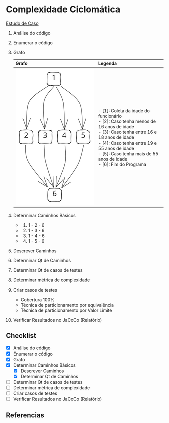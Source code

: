 # Complexidade Ciclomática

[Estudo de Caso](https://facens.instructure.com/courses/11854/files/2725633?module_item_id=426090)

1. Análise do código
2. Enumerar o código
3. Grafo

    |Grafo|Legenda|
    |-|-|
    |![Grafo](img/grafo.excalidraw.svg)|    - [1]: Coleta da idade do funcionário</br> - [2]: Caso tenha menos de 16 anos de idade</br> - [3]: Caso tenha entre 16 e 18 anos de idade</br> - [4]: Caso tenha entre 19 e 55 anos de idade</br> - [5]: Caso tenha mais de 55 anos de idade</br> - [6]: Fim do Programa|

4. Determinar Caminhos Básicos

    - 1. 1 - 2 - 6
    - 2. 1 - 3 - 6
    - 3. 1 - 4 - 6
    - 4. 1 - 5 - 6

5. Descrever Caminhos
6. Determinar Qt de Caminhos
7. Determinar Qt de casos de testes
8. Determinar métrica de complexidade
9. Criar casos de testes
    - Cobertura 100%
    - Técnica de particionamento por equivalência
    - Técnica de particionamento por Valor Limite
10. Verificar Resultados no JaCoCo (Relatório)

## Checklist

- [x] Análise do código
- [x] Enumerar o código
- [x] Grafo
- [x] Determinar Caminhos Básicos
  - [x] Descrever Caminhos
  - [x] Determinar Qt de Caminhos
- [ ] Determinar Qt de casos de testes
- [ ] Determinar métrica de complexidade
- [ ] Criar casos de testes
- [ ] Verificar Resultados no JaCoCo (Relatório)

## Referencias
